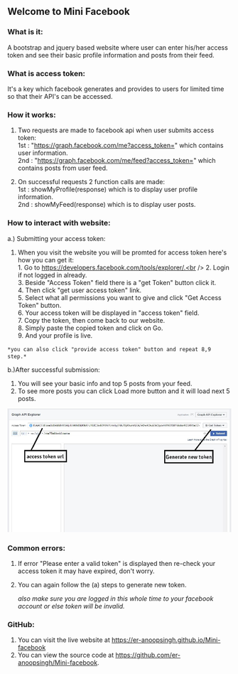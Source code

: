 ## Welcome to Mini Facebook

### What is it:
A bootstrap and jquery based website where user can enter his/her access token and see their basic profile information and posts from their feed.

### What is access token:
It's a key which facebook generates and provides to users for limited time so that their API's can be accessed.

### How it works:
1. Two requests are made to facebook api when user submits access token:<br />
  1st : "https://graph.facebook.com/me?access_token=" which contains user information.<br />
  2nd : "https://graph.facebook.com/me/feed?access_token=" which contains posts from user feed.<br />

2. On successful requests 2 function calls are made:<br />
  1st :   showMyProfile(response) which is to display user profile information.<br />
  2nd : 	showMyFeed(response) which is to display user posts.<br />

### How to interact with website:
a.) Submitting your access token:<br />
  1. When you visit the website you will be promted for access token here's how you can get it:<br />
    1. Go to https://developers.facebook.com/tools/explorer/.<br />
    2. Login if not logged in already.<br />
    3. Beside "Access Token" field there is a "get Token" button click it.<br />
    4. Then click "get user access token" link.<br />
    5. Select what all permissions you want to give and click "Get Access Token" button.<br />
    6. Your access token will be displayed in "access token" field.<br />
    7. Copy the token, then come back to our website.<br />
    8. Simply paste the copied token and click on Go.<br />
    9. And your profile is live.<br />

    *you can also click "provide access token" button and repeat 8,9 step.*

b.)After successful submission:<br />
  1. You will see your basic info and top 5 posts from your feed.<br />
  2. To see more posts you can click Load more button and it will load next 5 posts.<br />
  
  ![Alt text](css/access.jpg?raw=true "Access token")

### Common errors:
1. If error "Please enter a valid token" is displayed then re-check your access token it may have expired, don't worry.<br />
2. You can again follow the (a) steps to generate new token.<br />

    *also make sure you are logged in this whole time to your facebook account or else token will be invalid.*

### GitHub:
1. You can visit the live website at https://er-anoopsingh.github.io/Mini-facebook<br />
2. You can view the source code at https://github.com/er-anoopsingh/Mini-facebook.
